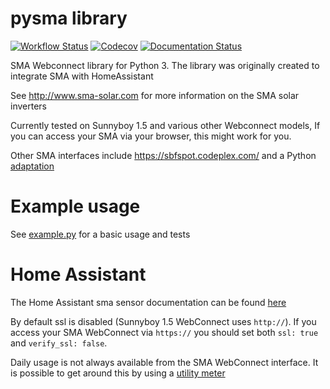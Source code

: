 # pysma library

[![Workflow Status](https://github.com/kellerza/pysma/actions/workflows/main.yml/badge.svg?branch=master)](https://github.com/kellerza/pysma/actions)
[![Codecov](https://codecov.io/gh/kellerza/pysma/branch/master/graph/badge.svg)](https://codecov.io/gh/kellerza/pysma)
[![Documentation Status](https://readthedocs.org/projects/pysma/badge/?version=latest)](https://pysma.readthedocs.io/en/latest/?badge=latest)

SMA Webconnect library for Python 3. The library was originally created
to integrate SMA with HomeAssistant

See <http://www.sma-solar.com> for more information on the SMA solar
inverters

Currently tested on Sunnyboy 1.5 and various other Webconnect models, If
you can access your SMA via your browser, this might work for you.

Other SMA interfaces include <https://sbfspot.codeplex.com/> and a
Python [adaptation](https://github.com/TD22057/T-Home/)

# Example usage

See [example.py](./example.py) for a basic usage and tests

# Home Assistant

The Home Assistant sma sensor documentation can be found
[here](https://www.home-assistant.io/components/sma)

By default ssl is disabled (Sunnyboy 1.5 WebConnect uses `http://`). If
you access your SMA WebConnect via `https://` you should set both
`ssl: true` and `verify_ssl: false`.

Daily usage is not always available from the SMA WebConnect interface.
It is possible to get around this by using a
[utility meter](https://www.home-assistant.io/components/utility_meter)
